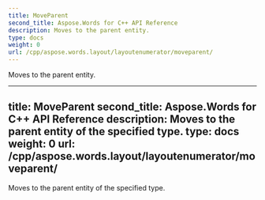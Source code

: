 ```yaml
---
title: MoveParent
second_title: Aspose.Words for C++ API Reference
description: Moves to the parent entity. 
type: docs
weight: 0
url: /cpp/aspose.words.layout/layoutenumerator/moveparent/
---
```


Moves to the parent entity. 

---
title: MoveParent
second_title: Aspose.Words for C++ API Reference
description: Moves to the parent entity of the specified type. 
type: docs
weight: 0
url: /cpp/aspose.words.layout/layoutenumerator/moveparent/
---

Moves to the parent entity of the specified type. 

